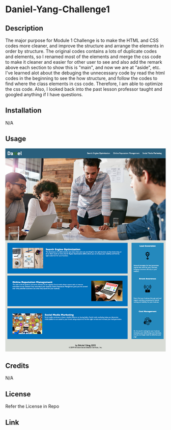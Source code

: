 # Daniel-Yang-Challenge1

## Description

The major purpose for Module 1 Challenge is to make the HTML and CSS codes more cleaner, and improve the structure and arrange the elements in order by structure.
The original codes contains a lots of duplicate codes and elements, so I renamed most of the elements and merge the css code to make it cleaner and easier for other user to see and also add the remark above each section to show this is "main", and now we are at "aside", etc.
I've learned alot about the debuging the unnecessary code by read the html codes in the beginning to see the how structure, and follow the codes to find where the class elements in css code. Therefore, I am able to optimize the css code. Also, I looked back into the past lesson professor taught and googled anything if I have questions.

## Installation

N/A

## Usage

![alt text](./Develop/assets/images/Daniel.png)

## Credits

N/A

## License

Refer the License in Repo

## Link


